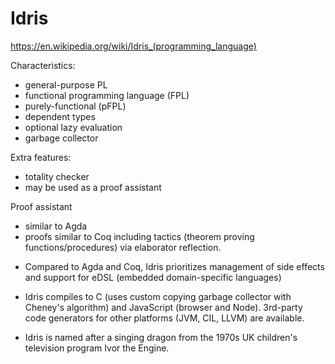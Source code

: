 # Idris

https://en.wikipedia.org/wiki/Idris_(programming_language)

Characteristics:
- general-purpose PL
- functional programming language (FPL)
- purely-functional (pFPL)
- dependent types
- optional lazy evaluation
- garbage collector

Extra features:
- totality checker
- may be used as a proof assistant

Proof assistant
- similar to Agda
- proofs similar to Coq including tactics (theorem proving functions/procedures) via elaborator reflection.

* Compared to Agda and Coq, Idris prioritizes management of side effects and support for eDSL (embedded domain-specific languages)

* Idris compiles to C (uses custom copying garbage collector with Cheney's algorithm) and JavaScript (browser and Node). 3rd-party code generators for other platforms (JVM, CIL, LLVM) are available.

* Idris is named after a singing dragon from the 1970s UK children's television program Ivor the Engine.
